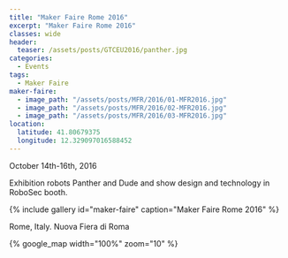 ```yaml
---
title: "Maker Faire Rome 2016"
excerpt: "Maker Faire Rome 2016"
classes: wide
header:
  teaser: /assets/posts/GTCEU2016/panther.jpg
categories:
  - Events
tags:
  - Maker Faire
maker-faire:
  - image_path: "/assets/posts/MFR/2016/01-MFR2016.jpg"
  - image_path: "/assets/posts/MFR/2016/02-MFR2016.jpg"
  - image_path: "/assets/posts/MFR/2016/03-MFR2016.jpg"
location:
  latitude: 41.80679375
  longitude: 12.329097016588452
---
```


October 14th-16th, 2016

Exhibition robots Panther and Dude and show design and technology in RoboSec booth.

{% include gallery id="maker-faire" caption="Maker Faire Rome 2016" %}

Rome, Italy. Nuova Fiera di Roma

{% google_map width="100%" zoom="10" %}